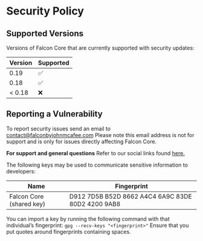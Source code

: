 # Security Policy

## Supported Versions

Versions of Falcon Core that are currently supported with security updates:

| Version | Supported          |
| ------- | ------------------ |
| 0.19    | :white_check_mark: |
| 0.18    | :white_check_mark: |
| < 0.18  | :x:                |

## Reporting a Vulnerability

To report security issues send an email to contact@falconbyjohnmcafee.com
Please note this email address is not for support and is only for issues directly affecting Falcon Core.

**For support and general questions**
Refer to our social links found [here.](https://github.com/falcon-coin/falcon-core/blob/master/CONTRIBUTING.md#communication-channels)

The following keys may be used to communicate sensitive information to developers:

| Name | Fingerprint |
|------|-------------|
| Falcon Core (shared key) | D912 7D5B B52D 8662 A4C4  6A9C 83DE 80D2 4200 9AB8 |

You can import a key by running the following command with that individual’s fingerprint: `gpg --recv-keys "<fingerprint>"` Ensure that you put quotes around fingerprints containing spaces.
